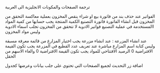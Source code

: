 ترجمة الصفحات والمكونات الانجليزية
الى العربية



الفواتير
عند حذف بند من فاتورة بيع او شراء ينقص المخزون بعملية معاكسة
التحقق من المخزون قبل انشاء الفاتورة
فاتورة التصنيع الكمية المنتجة يجب حسابها من كمية المواد االمستخدمة في عملية التصنيع
فواتير الادوية لا تتحقق من المخزون
تجلب اسماء الادوية وليس مواد المخزون


 عند انشاء المزرعة :
عند انشاء مزرعة يجب اختيار المزارع من قائمة معرفة مسبقة وليس كتابة اسم المزارع مباشرة
عند تعريف عدد القطيع في المزرعة يجب تكون القيمة الافتراضية 0 
الرصيد الافتتاحي للمواد يجب تكون القيمة الافتراضية 0 والغاء الاسهم من الحقل


اضافة زر التحديث لجميع الصفحات التي تحتوي على جلب بيانات وعرضها كجدول

